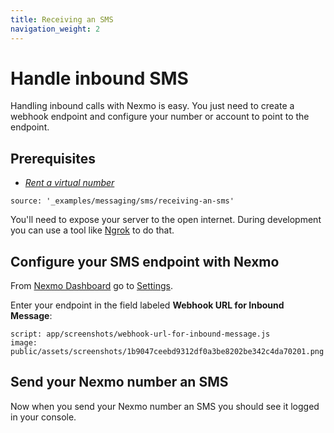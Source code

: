 ```yaml
---
title: Receiving an SMS
navigation_weight: 2
---
```


# Handle inbound SMS

Handling inbound calls with Nexmo is easy. You just need to create a webhook endpoint and configure your number or account to point to the endpoint.

## Prerequisites

- *[Rent a virtual number](/account/guides/numbers#rent-virtual-numbers)*

```tabbed_content
source: '_examples/messaging/sms/receiving-an-sms'
```

You'll need to expose your server to the open internet. During development you can use a tool like [Ngrok](https://www.nexmo.com/blog/2017/07/04/local-development-nexmo-ngrok-tunnel-dr/) to do that.

## Configure your SMS endpoint with Nexmo

From [Nexmo Dashboard](https://dashboard.nexmo.com) go to [Settings](https://dashboard.nexmo.com/settings).

Enter your endpoint in the field labeled **Webhook URL for Inbound Message**:

```screenshot
script: app/screenshots/webhook-url-for-inbound-message.js
image: public/assets/screenshots/1b9047ceebd9312df0a3be8202be342c4da70201.png
```

## Send your Nexmo number an SMS

Now when you send your Nexmo number an SMS you should see it logged in your console.
